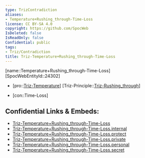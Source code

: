 ```yaml
---
type: TrizContradiction
aliases:
- Temperature+Rushing_through-Time-Loss
license: CC BY-SA 4.0
copyright: https://github.com/SpocWeb
IsDeleted: false
IsReadOnly: false
Confidential: public
tags: 
- Triz/Contradiction
title: Triz-Temperature+Rushing_through-Time-Loss
---
```

[name::Temperature+Rushing_through-Time-Loss]
[SpocWebEntityId::24302]
+ [pro::[Triz-Temperature](tech/Triz/Parameter/Triz-Temperature.md)]
[Triz-Principle::[Triz-Rushing_through](tech/Triz/Principle/Triz-Rushing_through.md)]
- [con::Time-Loss]



## Confidential Links & Embeds: 
- [Triz-Temperature+Rushing_through-Time-Loss](../../../../_public/tech/Triz/Contradict/Triz-Temperature+Rushing_through-Time-Loss.md) 
- [Triz-Temperature+Rushing_through-Time-Loss.internal](../../../../_internal/tech/Triz/Contradict/Triz-Temperature+Rushing_through-Time-Loss.internal.md) 
- [Triz-Temperature+Rushing_through-Time-Loss.protect](../../../../_protect/tech/Triz/Contradict/Triz-Temperature+Rushing_through-Time-Loss.protect.md) 
- [Triz-Temperature+Rushing_through-Time-Loss.private](../../../../_private/tech/Triz/Contradict/Triz-Temperature+Rushing_through-Time-Loss.private.md) 
- [Triz-Temperature+Rushing_through-Time-Loss.personal](../../../../_personal/tech/Triz/Contradict/Triz-Temperature+Rushing_through-Time-Loss.personal.md) 
- [Triz-Temperature+Rushing_through-Time-Loss.secret](../../../../_secret/tech/Triz/Contradict/Triz-Temperature+Rushing_through-Time-Loss.secret.md) 

